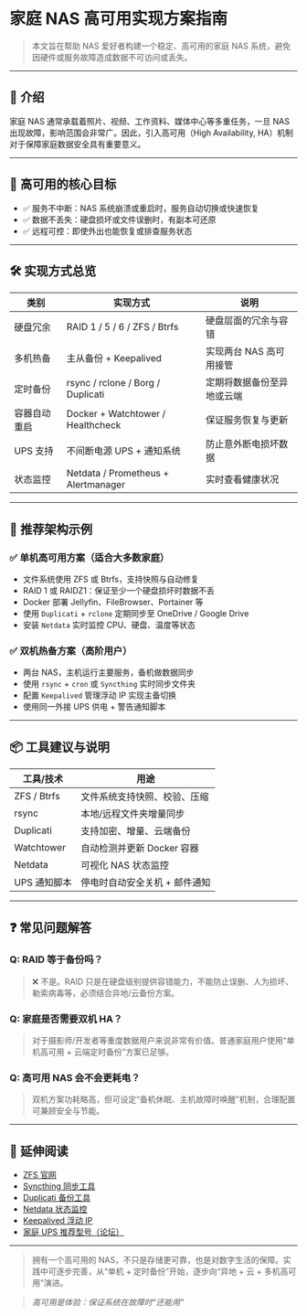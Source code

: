 # 家庭 NAS 高可用实现方案指南

> 本文旨在帮助 NAS 爱好者构建一个稳定、高可用的家庭 NAS 系统，避免因硬件或服务故障造成数据不可访问或丢失。

---

## 📘 介绍

家庭 NAS 通常承载着照片、视频、工作资料、媒体中心等多重任务，一旦 NAS 出现故障，影响范围会非常广。因此，引入高可用（High Availability, HA）机制对于保障家庭数据安全具有重要意义。

---

## 🧱 高可用的核心目标

* ✅ 服务不中断：NAS 系统崩溃或重启时，服务自动切换或快速恢复
* ✅ 数据不丢失：硬盘损坏或文件误删时，有副本可还原
* ✅ 远程可控：即使外出也能恢复或排查服务状态

---

## 🛠️ 实现方式总览

| 类别     | 实现方式                                | 说明             |
| ------ | ----------------------------------- | -------------- |
| 硬盘冗余   | RAID 1 / 5 / 6 / ZFS / Btrfs        | 硬盘层面的冗余与容错     |
| 多机热备   | 主从备份 + Keepalived                   | 实现两台 NAS 高可用接管 |
| 定时备份   | rsync / rclone / Borg / Duplicati   | 定期将数据备份至异地或云端  |
| 容器自动重启 | Docker + Watchtower / Healthcheck   | 保证服务恢复与更新      |
| UPS 支持 | 不间断电源 UPS + 通知系统                    | 防止意外断电损坏数据     |
| 状态监控   | Netdata / Prometheus + Alertmanager | 实时查看健康状况       |

---

## 🧩 推荐架构示例

### ✅ 单机高可用方案（适合大多数家庭）

* 文件系统使用 ZFS 或 Btrfs，支持快照与自动修复
* RAID 1 或 RAIDZ1：保证至少一个硬盘损坏时数据不丢
* Docker 部署 Jellyfin、FileBrowser、Portainer 等
* 使用 `Duplicati` + `rclone` 定期同步至 OneDrive / Google Drive
* 安装 `Netdata` 实时监控 CPU、硬盘、温度等状态

### ✅ 双机热备方案（高阶用户）

* 两台 NAS，主机运行主要服务，备机做数据同步
* 使用 `rsync` + `cron` 或 `Syncthing` 实时同步文件夹
* 配置 `Keepalived` 管理浮动 IP 实现主备切换
* 使用同一外接 UPS 供电 + 警告通知脚本

---

## 📦 工具建议与说明

| 工具/技术       | 用途                |
| ----------- | ----------------- |
| ZFS / Btrfs | 文件系统支持快照、校验、压缩    |
| rsync       | 本地/远程文件夹增量同步      |
| Duplicati   | 支持加密、增量、云端备份      |
| Watchtower  | 自动检测并更新 Docker 容器 |
| Netdata     | 可视化 NAS 状态监控      |
| UPS 通知脚本    | 停电时自动安全关机 + 邮件通知  |

---

## ❓ 常见问题解答

### Q: RAID 等于备份吗？

> ❌ 不是。RAID 只是在硬盘级别提供容错能力，不能防止误删、人为损坏、勒索病毒等，必须结合异地/云备份方案。

### Q: 家庭是否需要双机 HA？

> 对于摄影师/开发者等重度数据用户来说非常有价值。普通家庭用户使用“单机高可用 + 云端定时备份”方案已足够。

### Q: 高可用 NAS 会不会更耗电？

> 双机方案功耗略高，但可设定“备机休眠、主机故障时唤醒”机制，合理配置可兼顾安全与节能。

---

## 🔗 延伸阅读

* [ZFS 官网](https://openzfs.org/)
* [Syncthing 同步工具](https://syncthing.net/)
* [Duplicati 备份工具](https://www.duplicati.com/)
* [Netdata 状态监控](https://www.netdata.cloud/)
* [Keepalived 浮动 IP](https://www.keepalived.org/)
* [家庭 UPS 推荐型号（论坛）](https://www.reddit.com/r/homelab/)

---

> 拥有一个高可用的 NAS，不只是存储更可靠，也是对数字生活的保障。实践中可逐步完善，从“单机 + 定时备份”开始，逐步向“异地 + 云 + 多机高可用”演进。

> _高可用是体验：保证系统在故障时“还能用”_